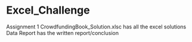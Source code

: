 # Excel_Challenge
Assignment 1
CrowdfundingBook_Solution.xlsc has all the excel solutions
Data Report has the written report/conclusion
